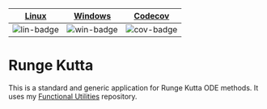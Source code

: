 | [Linux][lin-link] | [Windows][win-link] | [Codecov][cov-link] |
| :---------------: | :-----------------: | :-------------------: |
| ![lin-badge]      | ![win-badge]        | ![cov-badge]          |

[lin-badge]: https://travis-ci.org/phillyfan1138/RungeKutta.svg?branch=master "Travis build status"
[lin-link]:  https://travis-ci.org/phillyfan1138/RungeKutta "Travis build status"
[win-badge]: https://ci.appveyor.com/api/projects/status/teg0689hfk5qc5te?svg=true "AppVeyor build status"
[win-link]:  https://ci.appveyor.com/project/phillyfan1138/rungekutta "AppVeyor build status"
[cov-badge]: https://codecov.io/gh/phillyfan1138/RungeKutta/branch/master/graph/badge.svg
[cov-link]:  https://codecov.io/gh/phillyfan1138/RungeKutta


# Runge Kutta

This is a standard and generic application for Runge Kutta ODE methods.  It uses my <a href="https://github.com/phillyfan1138/FunctionalUtilities">Functional Utilities</a> repository.